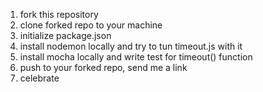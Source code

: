 1. fork this repository
2. clone forked repo to your machine
3. initialize package.json
4. install nodemon locally and try to tun timeout.js with it
5. install mocha locally and write test for timeout() function
6. push to your forked repo, send me a link
7. celebrate